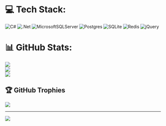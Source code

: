 # 💻 Tech Stack:
![C#](https://img.shields.io/badge/c%23-%23239120.svg?style=for-the-badge&logo=c-sharp&logoColor=white) 
![.Net](https://img.shields.io/badge/.NET-5C2D91?style=for-the-badge&logo=.net&logoColor=white) 
![MicrosoftSQLServer](https://img.shields.io/badge/Microsoft%20SQL%20Sever-CC2927?style=for-the-badge&logo=microsoft%20sql%20server&logoColor=white)
![Postgres](https://img.shields.io/badge/postgres-%23316192.svg?style=for-the-badge&logo=postgresql&logoColor=white) 
![SQLite](https://img.shields.io/badge/sqlite-%2307405e.svg?style=for-the-badge&logo=sqlite&logoColor=white) 
![Redis](https://img.shields.io/badge/redis-%23DD0031.svg?style=for-the-badge&logo=redis&logoColor=white) 
![jQuery](https://img.shields.io/badge/jquery-%230769AD.svg?style=for-the-badge&logo=jquery&logoColor=white)



# 📊 GitHub Stats:
![](https://github-readme-stats.vercel.app/api?username=mfsahinn&theme=blue-green&hide_border=true&include_all_commits=true&count_private=false)<br/>
![](https://github-readme-streak-stats.herokuapp.com/?user=mfsahinn&theme=blue-green&hide_border=true)<br/>
![](https://github-readme-stats.vercel.app/api/top-langs/?username=mfsahinn&theme=blue-green&hide_border=true&include_all_commits=true&count_private=false&layout=compact)

## 🏆 GitHub Trophies
![](https://github-profile-trophy.vercel.app/?username=mfsahinn&theme=radical&no-frame=false&no-bg=true&margin-w=4)

---
[![](https://visitcount.itsvg.in/api?id=mfsahinn&icon=0&color=0)](https://visitcount.itsvg.in)

<!-- Proudly created with GPRM ( https://gprm.itsvg.in ) -->
